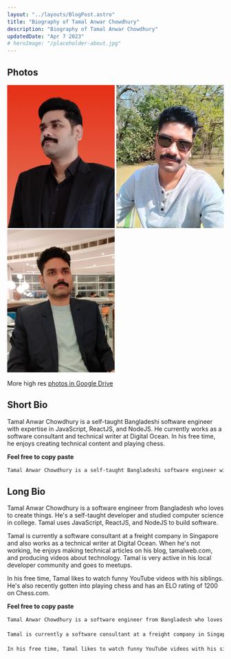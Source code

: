 ```yaml
---
layout: "../layouts/BlogPost.astro"
title: "Biography of Tamal Anwar Chowdhury"
description: "Biography of Tamal Anwar Chowdhury"
updatedDate: "Apr 7 2023"
# heroImage: "/placeholder-about.jpg"
---
```


## Photos
<img src="./../../public/tamal-anwar-chowdhury-in-red-bg.jpg" width="250" height="333" alt="Tamal Anwar Chowdhury on red background" />

<img src="./../../public/tamal-anwar-chowdhury-at-ratargul-swamp-forest.jpg" width="250" height="333" alt="Tamal Anwar Chowdhury at ratargul swamp forest" />

<img src="./../../public/tamal-anwar-chowdhury-at-arcadia-sylhet.jpg" width="250" height="333" alt="Tamal Anwar Chowdhury at arcadia sylhet" />


More high res [photos in Google Drive](https://drive.google.com/drive/folders/1_P6qUCtjoYgApKHZVhtrJU4HaM8xYFNy)

## Short Bio

Tamal Anwar Chowdhury is a self-taught Bangladeshi software engineer with expertise in JavaScript, ReactJS, and NodeJS. He currently works as a software consultant and technical writer at Digital Ocean. In his free time, he enjoys creating technical content and playing chess.

**Feel free to copy paste**

```md
Tamal Anwar Chowdhury is a self-taught Bangladeshi software engineer with expertise in JavaScript, ReactJS, and NodeJS. He currently works as a software consultant and technical writer at Digital Ocean. In his free time, he enjoys creating technical content and playing chess.
```


## Long Bio

Tamal Anwar Chowdhury is a software engineer from Bangladesh who loves to create things. He's a self-taught developer and studied computer science in college. Tamal uses JavaScript, ReactJS, and NodeJS to build software.

Tamal is currently a software consultant at a freight company in Singapore and also works as a technical writer at Digital Ocean. When he's not working, he enjoys making technical articles on his blog, tamalweb.com, and producing videos about technology. Tamal is very active in his local developer community and goes to meetups.

In his free time, Tamal likes to watch funny YouTube videos with his siblings. He's also recently gotten into playing chess and has an ELO rating of 1200 on Chess.com.

**Feel free to copy paste**

```md
Tamal Anwar Chowdhury is a software engineer from Bangladesh who loves to create things. He's a self-taught developer and studied computer science in college. Tamal uses JavaScript, ReactJS, and NodeJS to build software.

Tamal is currently a software consultant at a freight company in Singapore and also works as a technical writer at Digital Ocean. When he's not working, he enjoys making technical articles on his blog, tamalweb.com, and producing videos about technology. Tamal is very active in his local developer community and goes to meetups.

In his free time, Tamal likes to watch funny YouTube videos with his siblings. He's also recently gotten into playing chess and has an ELO rating of 1200 on Chess.com.
```
